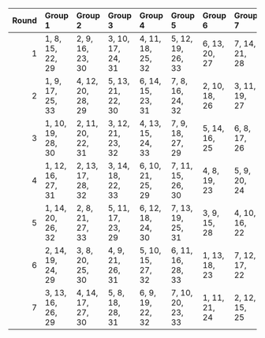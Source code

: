 |   Round | Group 1           | Group 2           | Group 3           | Group 4           | Group 5           | Group 6       | Group 7       |
|--------:|:------------------|:------------------|:------------------|:------------------|:------------------|:--------------|:--------------|
|       1 | 1, 8, 15, 22, 29  | 2, 9, 16, 23, 30  | 3, 10, 17, 24, 31 | 4, 11, 18, 25, 32 | 5, 12, 19, 26, 33 | 6, 13, 20, 27 | 7, 14, 21, 28 |
|       2 | 1, 9, 17, 25, 33  | 4, 12, 20, 28, 29 | 5, 13, 21, 22, 30 | 6, 14, 15, 23, 31 | 7, 8, 16, 24, 32  | 2, 10, 18, 26 | 3, 11, 19, 27 |
|       3 | 1, 10, 19, 28, 30 | 2, 11, 20, 22, 31 | 3, 12, 21, 23, 32 | 4, 13, 15, 24, 33 | 7, 9, 18, 27, 29  | 5, 14, 16, 25 | 6, 8, 17, 26  |
|       4 | 1, 12, 16, 27, 31 | 2, 13, 17, 28, 32 | 3, 14, 18, 22, 33 | 6, 10, 21, 25, 29 | 7, 11, 15, 26, 30 | 4, 8, 19, 23  | 5, 9, 20, 24  |
|       5 | 1, 14, 20, 26, 32 | 2, 8, 21, 27, 33  | 5, 11, 17, 23, 29 | 6, 12, 18, 24, 30 | 7, 13, 19, 25, 31 | 3, 9, 15, 28  | 4, 10, 16, 22 |
|       6 | 2, 14, 19, 24, 29 | 3, 8, 20, 25, 30  | 4, 9, 21, 26, 31  | 5, 10, 15, 27, 32 | 6, 11, 16, 28, 33 | 1, 13, 18, 23 | 7, 12, 17, 22 |
|       7 | 3, 13, 16, 26, 29 | 4, 14, 17, 27, 30 | 5, 8, 18, 28, 31  | 6, 9, 19, 22, 32  | 7, 10, 20, 23, 33 | 1, 11, 21, 24 | 2, 12, 15, 25 |